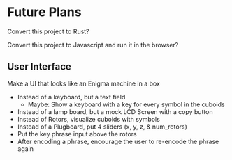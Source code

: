 # Future Plans

Convert this project to Rust?

Convert this project to Javascript and run it in the browser?

## User Interface

Make a UI that looks like an Enigma machine in a box
* Instead of a keyboard, but a text field
  * Maybe: Show a keyboard with a key for every symbol in the cuboids 
* Instead of a lamp board, but a mock LCD Screen with a copy button
* Instead of Rotors, visualize cuboids with symbols
* Instead of a Plugboard, put 4 sliders (x, y, z, & num_rotors)
* Put the key phrase input above the rotors
* After encoding a phrase, encourage the user to re-encode the phrase again
